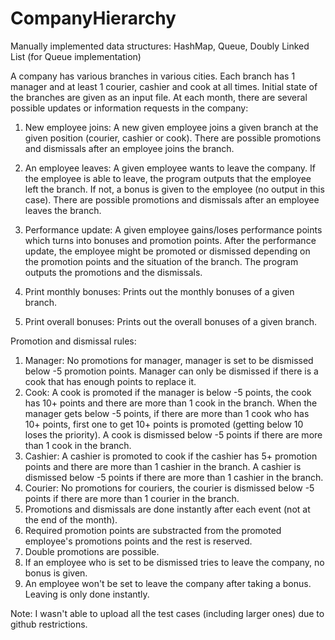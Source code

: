 # CompanyHierarchy
Manually implemented data structures: HashMap, Queue, Doubly Linked List (for Queue implementation)

A company has various branches in various cities. Each branch has 1 manager and at least 1 courier, cashier and cook at all times. Initial state of the branches are given as an input file. At each month, there are several possible updates or information requests in the company:

1) New employee joins: A new given employee joins a given branch at the given position (courier, cashier or cook). There are possible promotions and dismissals after an employee joins the branch.

2) An employee leaves: A given employee wants to leave the company. If the employee is able to leave, the program outputs that the employee left the branch. If not, a bonus is given to the employee (no output in this case). There are possible promotions and dismissals after an employee leaves the branch.

3) Performance update: A given employee gains/loses performance points which turns into bonuses and promotion points. After the performance update, the employee might be promoted or dismissed depending on the promotion points and the situation of the branch. The program outputs the promotions and the dismissals.

4) Print monthly bonuses: Prints out the monthly bonuses of a given branch.

5) Print overall bonuses: Prints out the overall bonuses of a given branch.



Promotion and dismissal rules:
1) Manager: No promotions for manager, manager is set to be dismissed below -5 promotion points. Manager can only be dismissed if there is a cook that has enough points to replace it.
2) Cook: A cook is promoted if the manager is below -5 points, the cook has 10+ points and there are more than 1 cook in the branch. When the manager gets below -5 points, if there are more than 1 cook who has 10+ points, first one to get 10+ points is promoted (getting below 10 loses the priority). A cook is dismissed below -5 points if there are more than 1 cook in the branch.
3) Cashier: A cashier is promoted to cook if the cashier has 5+ promotion points and there are more than 1 cashier in the branch. A cashier is dismissed below -5 points if there are more than 1 cashier in the branch.
4) Courier: No promotions for couriers, the courier is dismissed below -5 points if there are more than 1 courier in the branch.
5) Promotions and dismissals are done instantly after each event (not at the end of the month).
6) Required promotion points are substracted from the promoted employee's promotions points and the rest is reserved.
7) Double promotions are possible.
8) If an employee who is set to be dismissed tries to leave the company, no bonus is given.
9) An employee won't be set to leave the company after taking a bonus. Leaving is only done instantly.


Note: I wasn't able to upload all the test cases (including larger ones) due to github restrictions.
